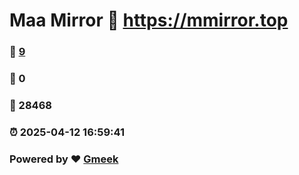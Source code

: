 # Maa Mirror :link: https://mmirror.top 
### :page_facing_up: [9](https://mmirror.top/tag.html) 
### :speech_balloon: 0 
### :hibiscus: 28468 
### :alarm_clock: 2025-04-12 16:59:41 
### Powered by :heart: [Gmeek](https://github.com/Meekdai/Gmeek)
